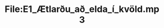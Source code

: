 ---
title: File:E1_Ætlarðu_að_elda_í_kvöld.mp3
recording of: Ætlarðu að elda í kvöld?
reading speed: slow
speaker: E
license: CC0
---
